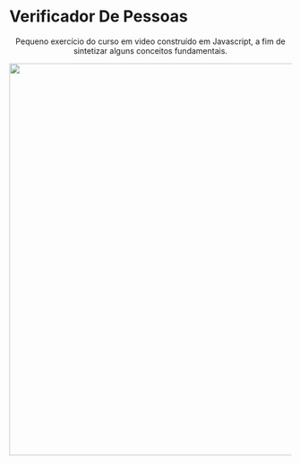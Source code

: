 # Verificador De Pessoas
<p align="center">Pequeno exercício do curso em video construído em Javascript, a fim de sintetizar alguns conceitos fundamentais.</P>


<span align="center">


</span>


<div align="center">
<img src="https://user-images.githubusercontent.com/95892874/182497108-0dda779a-0702-45b6-9e9d-3a4a8d339c1f.png" width="700px" />
</div>


